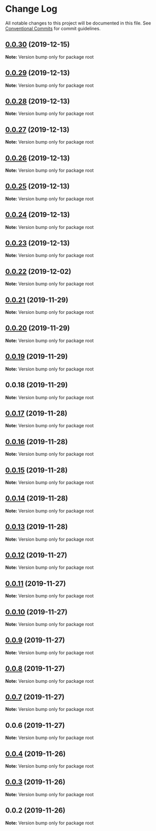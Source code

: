 # Change Log

All notable changes to this project will be documented in this file.
See [Conventional Commits](https://conventionalcommits.org) for commit guidelines.

## [0.0.30](https://github.com/zcorky/zoproxy/compare/v0.0.29...v0.0.30) (2019-12-15)

**Note:** Version bump only for package root





## [0.0.29](https://github.com/zcorky/zoproxy/compare/v0.0.28...v0.0.29) (2019-12-13)

**Note:** Version bump only for package root





## [0.0.28](https://github.com/zcorky/zoproxy/compare/v0.0.27...v0.0.28) (2019-12-13)

**Note:** Version bump only for package root





## [0.0.27](https://github.com/zcorky/zoproxy/compare/v0.0.26...v0.0.27) (2019-12-13)

**Note:** Version bump only for package root





## [0.0.26](https://github.com/zcorky/zoproxy/compare/v0.0.25...v0.0.26) (2019-12-13)

**Note:** Version bump only for package root





## [0.0.25](https://github.com/zcorky/zoproxy/compare/v0.0.24...v0.0.25) (2019-12-13)

**Note:** Version bump only for package root





## [0.0.24](https://github.com/zcorky/zoproxy/compare/v0.0.23...v0.0.24) (2019-12-13)

**Note:** Version bump only for package root





## [0.0.23](https://github.com/zcorky/zoproxy/compare/v0.0.22...v0.0.23) (2019-12-13)

**Note:** Version bump only for package root





## [0.0.22](https://github.com/zcorky/zoproxy/compare/v0.0.21...v0.0.22) (2019-12-02)

**Note:** Version bump only for package root





## [0.0.21](https://github.com/zcorky/zoproxy/compare/v0.0.20...v0.0.21) (2019-11-29)

**Note:** Version bump only for package root





## [0.0.20](https://github.com/zcorky/zoproxy/compare/v0.0.19...v0.0.20) (2019-11-29)

**Note:** Version bump only for package root





## [0.0.19](https://github.com/zcorky/zoproxy/compare/v0.0.18...v0.0.19) (2019-11-29)

**Note:** Version bump only for package root





## 0.0.18 (2019-11-29)

**Note:** Version bump only for package root





## [0.0.17](https://github.com/zcorky/zoproxy/compare/v0.0.16...v0.0.17) (2019-11-28)

**Note:** Version bump only for package root





## [0.0.16](https://github.com/zcorky/zoproxy/compare/v0.0.15...v0.0.16) (2019-11-28)

**Note:** Version bump only for package root





## [0.0.15](https://github.com/zcorky/zoproxy/compare/v0.0.14...v0.0.15) (2019-11-28)

**Note:** Version bump only for package root





## [0.0.14](https://github.com/zcorky/zoproxy/compare/v0.0.13...v0.0.14) (2019-11-28)

**Note:** Version bump only for package root





## [0.0.13](https://github.com/zcorky/zoproxy/compare/v0.0.12...v0.0.13) (2019-11-28)

**Note:** Version bump only for package root





## [0.0.12](https://github.com/zcorky/zoproxy/compare/v0.0.11...v0.0.12) (2019-11-27)

**Note:** Version bump only for package root





## [0.0.11](https://github.com/zcorky/zoproxy/compare/v0.0.10...v0.0.11) (2019-11-27)

**Note:** Version bump only for package root





## [0.0.10](https://github.com/zcorky/zoproxy/compare/v0.0.9...v0.0.10) (2019-11-27)

**Note:** Version bump only for package root





## [0.0.9](https://github.com/zcorky/zoproxy/compare/v0.0.8...v0.0.9) (2019-11-27)

**Note:** Version bump only for package root





## [0.0.8](https://github.com/zcorky/zoproxy/compare/v0.0.7...v0.0.8) (2019-11-27)

**Note:** Version bump only for package root





## [0.0.7](https://github.com/zcorky/zoproxy/compare/v0.0.6...v0.0.7) (2019-11-27)

**Note:** Version bump only for package root





## 0.0.6 (2019-11-27)

**Note:** Version bump only for package root





## [0.0.4](https://github.com/zcorky/zoproxy/compare/v0.0.3...v0.0.4) (2019-11-26)

**Note:** Version bump only for package root





## [0.0.3](https://github.com/zcorky/zoproxy/compare/v0.0.2...v0.0.3) (2019-11-26)

**Note:** Version bump only for package root





## 0.0.2 (2019-11-26)

**Note:** Version bump only for package root

